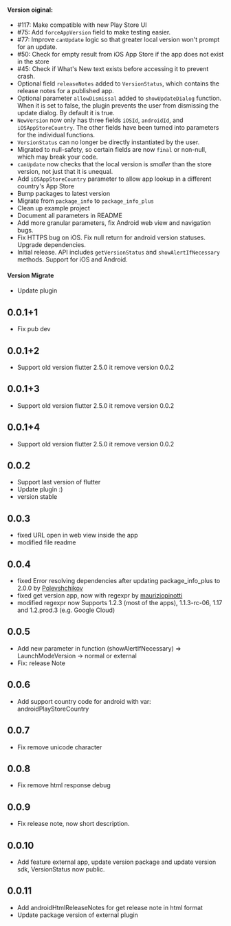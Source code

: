 #### Version oiginal:

- #117: Make compatible with new Play Store UI
- #75: Add `forceAppVersion` field to make testing easier.
- #77: Improve `canUpdate` logic so that greater local version won't prompt for an update.
- #50: Check for empty result from iOS App Store if the app does not exist in the store
- #45: Check if What's New text exists before accessing it to prevent crash.
- Optional field `releaseNotes` added to `VersionStatus`, which contains the release notes for a published app.
- Optional parameter `allowDismissal` added to `showUpdateDialog` function. When it is set to false, the plugin prevents the user from dismissing the update dialog. By default it is true.
- `NewVersion` now only has three fields `iOSId`, `androidId`, and `iOSAppStoreCountry`. The other fields have been turned into parameters for the individual functions.
- `VersionStatus` can no longer be directly instantiated by the user.
- Migrated to null-safety, so certain fields are now `final` or non-null, which may break your code.
- `canUpdate` now checks that the local version is _smaller_ than the store version, not just that it is unequal.
- Add `iOSAppStoreCountry` parameter to allow app lookup in a different country's App Store
- Bump packages to latest version
- Migrate from `package_info` to `package_info_plus`
- Clean up example project
- Document all parameters in README
- Add more granular parameters, fix Android web view and navigation bugs.
- Fix HTTPS bug on iOS. Fix null return for android version statuses. Upgrade dependencies.
- Initial release. API includes `getVersionStatus` and `showAlertIfNecessary` methods. Support for iOS and Android.

#### Version Migrate

- Update plugin

## 0.0.1+1

- Fix pub dev

## 0.0.1+2

- Support old version flutter 2.5.0 it remove version 0.0.2

## 0.0.1+3

- Support old version flutter 2.5.0 it remove version 0.0.2

## 0.0.1+4

- Support old version flutter 2.5.0 it remove version 0.0.2

## 0.0.2

- Support last version of flutter
- Update plugin :)
- version stable

## 0.0.3

- fixed URL open in web view inside the app
- modified file readme

## 0.0.4

- fixed Error resolving dependencies after updating package_info_plus to 2.0.0 by [Polevshchikov](https://github.com/Polevshchikov)
- fixed get version app, now with regexpr by [mauriziopinotti](https://github.com/mauriziopinotti)
- modified regexpr now Supports 1.2.3 (most of the apps), 1.1.3-rc-06, 1.17 and 1.2.prod.3 (e.g. Google Cloud)

## 0.0.5

- Add new parameter in function (showAlertIfNecessary) => LaunchModeVersion -> normal or external
- Fix: release Note

## 0.0.6

- Add support country code for android with var: androidPlayStoreCountry

## 0.0.7

- Fix remove unicode character <br>

## 0.0.8

- Fix remove html response debug

## 0.0.9

- Fix release note, now short description.

## 0.0.10

- Add feature external app, update version package and update version sdk, VersionStatus now public.

## 0.0.11

- Add androidHtmlReleaseNotes for get release note in html format
- Update package version of external plugin
